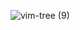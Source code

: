 ![vim-tree (9)](https://user-images.githubusercontent.com/43294688/112428147-1012df00-8d7e-11eb-9d54-e98853788d90.png)
